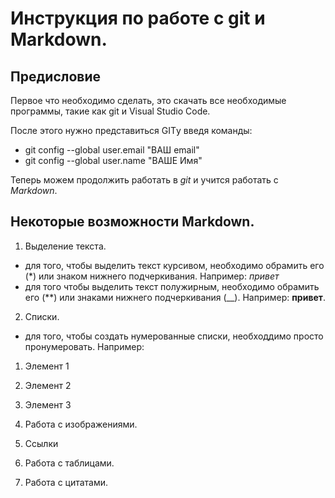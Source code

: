 # Инструкция по работе с git и Markdown.

## Предисловие
Первое что необходимо сделать, это скачать все необходимые программы, такие как git и Visual Studio Code.

После этого нужно представиться GITу
введя команды:
* git config --global user.email "ВАШ email"
* git config --global user.name "ВАШЕ Имя"

Теперь можем продолжить работать в *git* и учится работать с *Markdown*.

## Некоторые возможности Markdown.

1. Выделение текста.
* для того, чтобы выделить текст курсивом, необходимо обрамить его (*) или знаком нижнего подчеркивания. Например: *привет*
* для того чтобы выделить текст полужирным, необходимо обрамить его (**) или знаками нижнего подчеркивания (__). Например: **привет**. 

2. Списки.
* для того, чтобы создать нумерованные списки, необходдимо просто пронумеровать. Например:
1. Элемент 1
2. Элемент 2
3. Элемент 3
3. Работа с изображениями.

4. Ссылки

5. Работа с таблицами.

6. Работа с цитатами.
